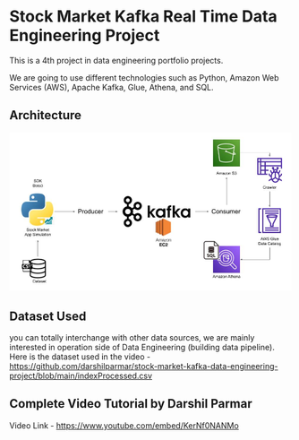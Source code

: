 # Stock Market Kafka Real Time Data Engineering Project

This is a 4th project in data engineering portfolio projects.

We are going to use different technologies such as Python, Amazon Web Services (AWS), Apache Kafka, Glue, Athena, and SQL.

## Architecture 
<img src="Architecture.jpg">

## Dataset Used
you can totally interchange with other data sources, we are mainly interested in operation side of Data Engineering (building data pipeline). 
Here is the dataset used in the video - https://github.com/darshilparmar/stock-market-kafka-data-engineering-project/blob/main/indexProcessed.csv

## Complete Video Tutorial by Darshil Parmar
Video Link - https://www.youtube.com/embed/KerNf0NANMo

